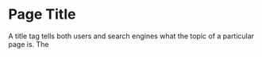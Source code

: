<h1>Page Title</h1>
<p>A title tag tells both users and search engines what the topic of a particular page is. The <pre><title></pre>
tag should be placed within the <pre><head></pre> tag of the HTML document (1). Ideally,
you should create a unique title for each page on your site.</p>

<h2>Accurately describe the page's content</h2>
<p>Choose a title that effectively communicates the topic of the page's content.</p>

<strong>Avoid:</strong>
<ul>
    <li>Choosing a title that has no relation to the content on the page</li>
    <li>using default or vague titles like "Untitled" or "New Page 1"</li>
</ul>

<strong>Examples:</strong>
<pre>
<title>Select a Truck | Ryder Reservations</title>
</pre>

<pre>
<title>Employee Theft Prevention Strategy & Tips - Business | ADT Security Services</title>
</pre>